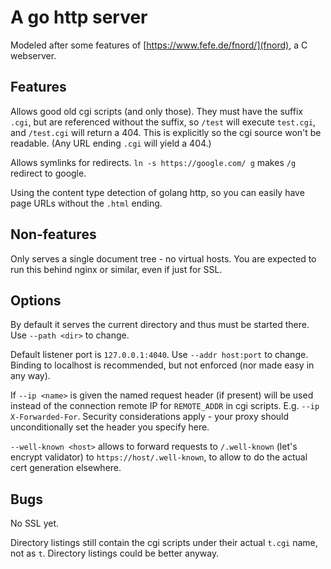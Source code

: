 # A go http server

Modeled after some features of [https://www.fefe.de/fnord/](fnord),
a C webserver.

## Features

Allows good old cgi scripts (and only those).
They must have the suffix `.cgi`,
but are referenced without the suffix, so `/test` will execute
`test.cgi`, and `/test.cgi` will return a 404. This is explicitly
so the cgi source won't be readable. (Any URL ending `.cgi` will
yield a 404.)

Allows symlinks for redirects. `ln -s https://google.com/ g`
makes `/g` redirect to google.

Using the content type detection of golang http, so you can
easily have page URLs without the `.html` ending.

## Non-features

Only serves a single document tree - no virtual hosts.
You are expected to run this behind nginx or similar,
even if just for SSL.

## Options

By default it serves the current directory
and thus must be started there. Use
`--path <dir>` to change.

Default listener port is `127.0.0.1:4040`.
Use `--addr host:port` to change. Binding
to localhost is recommended, but not enforced
(nor made easy in any way).

If `--ip <name>` is given the named request header
(if present) will be used instead of the connection
remote IP for `REMOTE_ADDR` in cgi scripts. E.g.
`--ip X-Forwarded-For`. Security considerations
apply - your proxy should unconditionally set the
header you specify here.

`--well-known <host>` allows to forward requests
to `/.well-known` (let's encrypt validator) to
`https://host/.well-known`, to allow to do the
actual cert generation elsewhere.

## Bugs

No SSL yet.

Directory listings still contain the cgi scripts
under their actual `t.cgi` name, not as `t`. Directory
listings could be better anyway.
